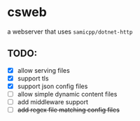 # csweb
a webserver that uses `samicpp/dotnet-http`


## TODO:
- [x] allow serving files
- [X] support tls
- [X] support json config files
- [ ] allow simple dynamic content files
- [ ] add middleware support
- [ ] ~~add regex file matching config files~~
